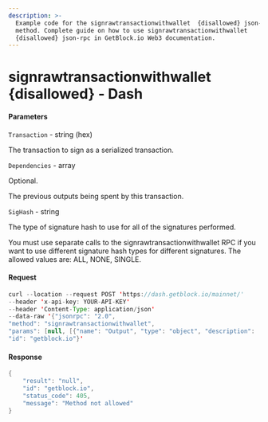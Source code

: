 ```yaml
---
description: >-
  Example code for the signrawtransactionwithwallet  {disallowed} json-rpc
  method. Сomplete guide on how to use signrawtransactionwithwallet 
  {disallowed} json-rpc in GetBlock.io Web3 documentation.
---
```


# signrawtransactionwithwallet {disallowed} - Dash

#### Parameters

`Transaction` - string (hex)

The transaction to sign as a serialized transaction.

`Dependencies` - array

Optional.

The previous outputs being spent by this transaction.

`SigHash` - string

The type of signature hash to use for all of the signatures performed.

You must use separate calls to the signrawtransactionwithwallet RPC if you want to use different signature hash types for different signatures. The allowed values are: ALL, NONE, SINGLE.

#### Request

```java
curl --location --request POST 'https://dash.getblock.io/mainnet/' 
--header 'x-api-key: YOUR-API-KEY' 
--header 'Content-Type: application/json' 
--data-raw '{"jsonrpc": "2.0",
"method": "signrawtransactionwithwallet",
"params": [null, [{"name": "Output", "type": "object", "description": ["Optional.", "An output being spent."], "value": [{"name": "txid", "type": "string (hex)", "description": ["The TXID of the transaction the output appeared in. The TXID must be encoded in hex in RPC byte order."], "value": null}, {"name": "vout", "type": "number (int)", "description": ["The index number of the output (vout) as it appeared in its transaction, with the first output being 0."], "value": null}, {"name": "scriptPubKey", "type": "string (hex)", "description": ["The output's pubkey script encoded as hex."], "value": null}, {"name": "redeemScript", "type": "string (hex)", "description": ["Optional.", "If the pubkey script was a script hash, this must be the corresponding redeem script."], "value": null}, {"name": "amount", "type": "numeric", "description": ["The amount of Dash spent"], "value": null}]}], null],
"id": "getblock.io"}'
```

#### Response

```java
{
    "result": "null",
    "id": "getblock.io",
    "status_code": 405,
    "message": "Method not allowed"
}
```
